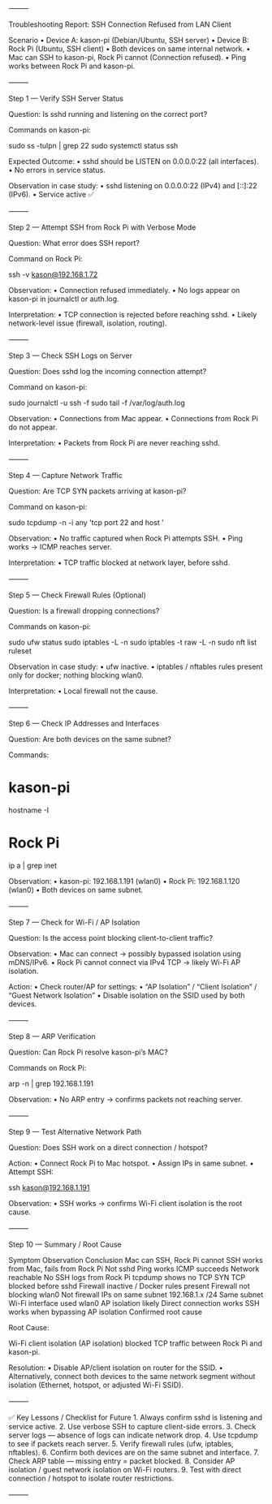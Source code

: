 ⸻

Troubleshooting Report: SSH Connection Refused from LAN Client

Scenario
	•	Device A: kason-pi (Debian/Ubuntu, SSH server)
	•	Device B: Rock Pi (Ubuntu, SSH client)
	•	Both devices on same internal network.
	•	Mac can SSH to kason-pi, Rock Pi cannot (Connection refused).
	•	Ping works between Rock Pi and kason-pi.

⸻

Step 1 — Verify SSH Server Status

Question: Is sshd running and listening on the correct port?

Commands on kason-pi:

sudo ss -tulpn | grep 22
sudo systemctl status ssh

Expected Outcome:
	•	sshd should be LISTEN on 0.0.0.0:22 (all interfaces).
	•	No errors in service status.

Observation in case study:
	•	sshd listening on 0.0.0.0:22 (IPv4) and [::]:22 (IPv6).
	•	Service active ✅

⸻

Step 2 — Attempt SSH from Rock Pi with Verbose Mode

Question: What error does SSH report?

Command on Rock Pi:

ssh -v kason@192.168.1.72

Observation:
	•	Connection refused immediately.
	•	No logs appear on kason-pi in journalctl or auth.log.

Interpretation:
	•	TCP connection is rejected before reaching sshd.
	•	Likely network-level issue (firewall, isolation, routing).

⸻

Step 3 — Check SSH Logs on Server

Question: Does sshd log the incoming connection attempt?

Command on kason-pi:

sudo journalctl -u ssh -f
sudo tail -f /var/log/auth.log

Observation:
	•	Connections from Mac appear.
	•	Connections from Rock Pi do not appear.

Interpretation:
	•	Packets from Rock Pi are never reaching sshd.

⸻

Step 4 — Capture Network Traffic

Question: Are TCP SYN packets arriving at kason-pi?

Command on kason-pi:

sudo tcpdump -n -i any 'tcp port 22 and host <Rock-Pi-IP>'

Observation:
	•	No traffic captured when Rock Pi attempts SSH.
	•	Ping works → ICMP reaches server.

Interpretation:
	•	TCP traffic blocked at network layer, before sshd.

⸻

Step 5 — Check Firewall Rules (Optional)

Question: Is a firewall dropping connections?

Commands on kason-pi:

sudo ufw status
sudo iptables -L -n
sudo iptables -t raw -L -n
sudo nft list ruleset

Observation in case study:
	•	ufw inactive.
	•	iptables / nftables rules present only for docker; nothing blocking wlan0.

Interpretation:
	•	Local firewall not the cause.

⸻

Step 6 — Check IP Addresses and Interfaces

Question: Are both devices on the same subnet?

Commands:

# kason-pi
hostname -I

# Rock Pi
ip a | grep inet

Observation:
	•	kason-pi: 192.168.1.191 (wlan0)
	•	Rock Pi: 192.168.1.120 (wlan0)
	•	Both devices on same subnet.

⸻

Step 7 — Check for Wi-Fi / AP Isolation

Question: Is the access point blocking client-to-client traffic?

Observation:
	•	Mac can connect → possibly bypassed isolation using mDNS/IPv6.
	•	Rock Pi cannot connect via IPv4 TCP → likely Wi-Fi AP isolation.

Action:
	•	Check router/AP for settings:
	•	“AP Isolation” / “Client Isolation” / “Guest Network Isolation”
	•	Disable isolation on the SSID used by both devices.

⸻

Step 8 — ARP Verification

Question: Can Rock Pi resolve kason-pi’s MAC?

Commands on Rock Pi:

arp -n | grep 192.168.1.191

Observation:
	•	No ARP entry → confirms packets not reaching server.

⸻

Step 9 — Test Alternative Network Path

Question: Does SSH work on a direct connection / hotspot?

Action:
	•	Connect Rock Pi to Mac hotspot.
	•	Assign IPs in same subnet.
	•	Attempt SSH:

ssh kason@192.168.1.191

Observation:
	•	SSH works → confirms Wi-Fi client isolation is the root cause.

⸻

Step 10 — Summary / Root Cause

Symptom	Observation	Conclusion
Mac can SSH, Rock Pi cannot	SSH works from Mac, fails from Rock Pi	Not sshd
Ping works	ICMP succeeds	Network reachable
No SSH logs from Rock Pi	tcpdump shows no TCP SYN	TCP blocked before sshd
Firewall inactive / Docker rules present	Firewall not blocking wlan0	Not firewall
IPs on same subnet	192.168.1.x /24	Same subnet
Wi-Fi interface used	wlan0	AP isolation likely
Direct connection works	SSH works when bypassing AP isolation	Confirmed root cause

Root Cause:

Wi-Fi client isolation (AP isolation) blocked TCP traffic between Rock Pi and kason-pi.

Resolution:
	•	Disable AP/client isolation on router for the SSID.
	•	Alternatively, connect both devices to the same network segment without isolation (Ethernet, hotspot, or adjusted Wi-Fi SSID).

⸻

✅ Key Lessons / Checklist for Future
	1.	Always confirm sshd is listening and service active.
	2.	Use verbose SSH to capture client-side errors.
	3.	Check server logs — absence of logs can indicate network drop.
	4.	Use tcpdump to see if packets reach server.
	5.	Verify firewall rules (ufw, iptables, nftables).
	6.	Confirm both devices are on the same subnet and interface.
	7.	Check ARP table — missing entry = packet blocked.
	8.	Consider AP isolation / guest network isolation on Wi-Fi routers.
	9.	Test with direct connection / hotspot to isolate router restrictions.

⸻
